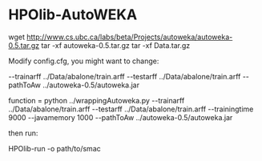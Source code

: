 HPOlib-AutoWEKA
===============

  wget http://www.cs.ubc.ca/labs/beta/Projects/autoweka/autoweka-0.5.tar.gz
  tar -xf autoweka-0.5.tar.gz
  tar -xf Data.tar.gz

Modify config.cfg, you might want to change:
  
  --trainarff ../Data/abalone/train.arff
  --testarff ../Data/abalone/train.arff
  --pathToAw ../autoweka-0.5/autoweka.jar

  function = python ../wrappingAutoweka.py --trainarff ../Data/abalone/train.arff --testarff ../Data/abalone/train.arff --trainingtime 9000 --javamemory 1000 --pathToAw ../autoweka-0.5/autoweka.jar

then run:

  HPOlib-run -o path/to/smac 
